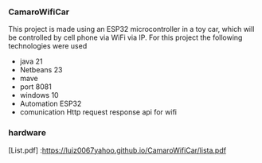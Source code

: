 ### CamaroWifiCar
This project is made using an ESP32 microcontroller in a toy car, which will be controlled by cell phone via WiFi via IP.
 For this project the following technologies were used

- java 21
- Netbeans 23
- mave
- port 8081
- windows 10
- Automation ESP32
- comunication Http request response api for wifi
### hardware  
[List.pdf]
:https://luiz0067yahoo.github.io/CamaroWifiCar/lista.pdf 
